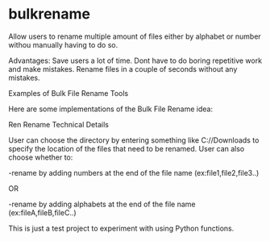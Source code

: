 # bulkrename
Allow users to rename multiple amount of files either by alphabet or number withou manually having to do so.

Advantages:
Save users a lot of time. 
Dont have to do boring repetitive work and make mistakes.
Rename files in a couple of seconds without any mistakes.

Examples of Bulk File Rename Tools

Here are some implementations of the Bulk File Rename idea:

Ren
Rename
Technical Details

User can choose the directory by entering something like C://Downloads to specify the location of the files that need to be renamed.
User can also choose whether to:


-rename  by adding numbers at the end of the file name (ex:file1,file2,file3..)


OR


-rename  by adding alphabets at the end of the file name (ex:fileA,fileB,fileC..)

This is just a test project to experiment with using Python functions. 

